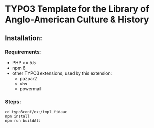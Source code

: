 # TYPO3 Template for the Library of Anglo-American Culture & History

## Installation:

### Requirements:

* PHP >= 5.5
* npm 6
* other TYPO3 extensions, used by this extension:
  * pazpar2
  * vhs
  * powermail

### Steps:

```git clone https://github.com/subugoe/typo3-tmpl_fidaac.git tmpl_fidaac
cd typo3conf/ext/tmpl_fidaac
npm install
npm run buildAll
```
